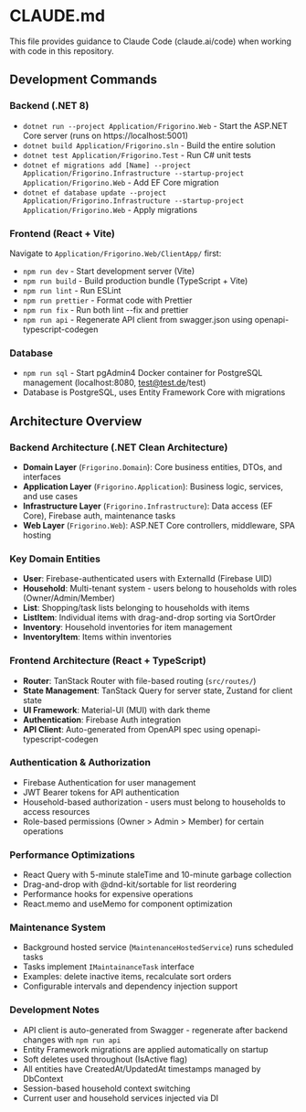 # CLAUDE.md

This file provides guidance to Claude Code (claude.ai/code) when working with code in this repository.

## Development Commands

### Backend (.NET 8)
- `dotnet run --project Application/Frigorino.Web` - Start the ASP.NET Core server (runs on https://localhost:5001)
- `dotnet build Application/Frigorino.sln` - Build the entire solution
- `dotnet test Application/Frigorino.Test` - Run C# unit tests
- `dotnet ef migrations add [Name] --project Application/Frigorino.Infrastructure --startup-project Application/Frigorino.Web` - Add EF Core migration
- `dotnet ef database update --project Application/Frigorino.Infrastructure --startup-project Application/Frigorino.Web` - Apply migrations

### Frontend (React + Vite)
Navigate to `Application/Frigorino.Web/ClientApp/` first:
- `npm run dev` - Start development server (Vite)
- `npm run build` - Build production bundle (TypeScript + Vite)
- `npm run lint` - Run ESLint
- `npm run prettier` - Format code with Prettier  
- `npm run fix` - Run both lint --fix and prettier
- `npm run api` - Regenerate API client from swagger.json using openapi-typescript-codegen

### Database
- `npm run sql` - Start pgAdmin4 Docker container for PostgreSQL management (localhost:8080, test@test.de/test)
- Database is PostgreSQL, uses Entity Framework Core with migrations

## Architecture Overview

### Backend Architecture (.NET Clean Architecture)
- **Domain Layer** (`Frigorino.Domain`): Core business entities, DTOs, and interfaces
- **Application Layer** (`Frigorino.Application`): Business logic, services, and use cases
- **Infrastructure Layer** (`Frigorino.Infrastructure`): Data access (EF Core), Firebase auth, maintenance tasks
- **Web Layer** (`Frigorino.Web`): ASP.NET Core controllers, middleware, SPA hosting

### Key Domain Entities
- **User**: Firebase-authenticated users with ExternalId (Firebase UID)
- **Household**: Multi-tenant system - users belong to households with roles (Owner/Admin/Member)
- **List**: Shopping/task lists belonging to households with items
- **ListItem**: Individual items with drag-and-drop sorting via SortOrder
- **Inventory**: Household inventories for item management
- **InventoryItem**: Items within inventories

### Frontend Architecture (React + TypeScript)
- **Router**: TanStack Router with file-based routing (`src/routes/`)
- **State Management**: TanStack Query for server state, Zustand for client state
- **UI Framework**: Material-UI (MUI) with dark theme
- **Authentication**: Firebase Auth integration
- **API Client**: Auto-generated from OpenAPI spec using openapi-typescript-codegen

### Authentication & Authorization
- Firebase Authentication for user management
- JWT Bearer tokens for API authentication
- Household-based authorization - users must belong to households to access resources
- Role-based permissions (Owner > Admin > Member) for certain operations

### Performance Optimizations
- React Query with 5-minute staleTime and 10-minute garbage collection
- Drag-and-drop with @dnd-kit/sortable for list reordering
- Performance hooks for expensive operations
- React.memo and useMemo for component optimization

### Maintenance System
- Background hosted service (`MaintenanceHostedService`) runs scheduled tasks
- Tasks implement `IMaintainanceTask` interface 
- Examples: delete inactive items, recalculate sort orders
- Configurable intervals and dependency injection support

### Development Notes
- API client is auto-generated from Swagger - regenerate after backend changes with `npm run api`
- Entity Framework migrations are applied automatically on startup
- Soft deletes used throughout (IsActive flag)
- All entities have CreatedAt/UpdatedAt timestamps managed by DbContext
- Session-based household context switching
- Current user and household services injected via DI